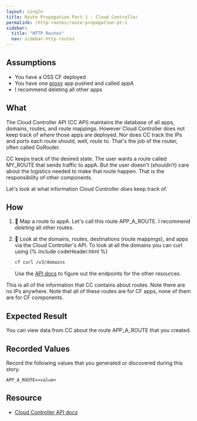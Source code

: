```yaml
---
layout: single
title: Route Propagation Part 1 - Cloud Controller
permalink: /http-routes/route-propagation-pt-1
sidebar:
  title: "HTTP Routes"
  nav: sidebar-http-routes
---
```


## Assumptions
- You have a OSS CF deployed
- You have one
  [proxy](https://github.com/cloudfoundry/cf-networking-release/tree/develop/src/example-apps/proxy)
  app pushed and called appA
- I recommend deleting all other apps

## What
The Cloud Controller API (CC API) maintains the database of all apps, domains,
routes, and route mappings.  However Cloud Controller does not keep track of
*where* those apps are deployed. Nor does CC track the IPs and ports each route
should, well, *route* to. That's the job of the router, often called GoRouter.

CC keeps track of the desired state. The user wants a route called MY_ROUTE
that sends traffic to appA.  But the user doesn't (shouldn't) care about the
logistics needed to make that route happen. That is the responsibility of other
components.

Let's look at what information Cloud Controller *does* keep track of.

## How

1. 🤔 Map a route to appA. Let's call this route APP_A_ROUTE. I recommend
   _deleting_ all other routes.

1. 🤔 Look at the domains, routes, destinations (route mappings), and apps via
   the Cloud Controller's API.  To look at all the domains you can curl using
   {% include codeHeader.html %}
   ```bash
   cf curl /v3/domains
   ```
   Use the [API docs](https://v3-apidocs.cloudfoundry.org/) to figure out the 
   endpoints for the other resources.

This is all of the information that CC contains about routes. Note there are no
IPs anywhere. Note that all of these routes are for CF apps, none of them are
for CF components.

## Expected Result
You can view data from CC about the route APP_A_ROUTE that you created.

## Recorded Values
Record the following values that you generated or discovered during this story.
```
APP_A_ROUTE=<value>
```

## Resource
* [Cloud Controller API docs](https://v3-apidocs.cloudfoundry.org/)
